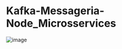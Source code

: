 ﻿# Kafka-Messageria-Node_Microsservices
 
 ![image](https://user-images.githubusercontent.com/73408388/174466277-708b3114-c811-4548-9b77-0e100a16554f.png)


